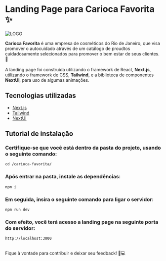 # Landing Page para Carioca Favorita ✨
![LOGO](https://github.com/lars-brg/Carioca-Favorita/assets/118675951/e0f93123-c572-4395-ab27-ca2370afc709)

**Carioca Favorita** é uma empresa de cosméticos do Rio de Janeiro, que visa promover o autocuidado através de um catálogo de proudtos cuidadosamente selecionados para promover o bem estar de seus clientes.💅 <br><br>
A landing page foi construída utilizando o framework de React, **Next.js**, utilizando o framework de CSS, **Tailwind**, e a biblioteca de componentes **NextUI**, para uso de algumas animações.

## Tecnologias utilizadas
- [Next.js](https://nextjs.org/)
- [Tailwind](https://tailwindcss.com/)
- [NextUI](https://nextui.org/)


## Tutorial de instalação
### Certifique-se que você está dentro da pasta do projeto, usando o seguinte comando:
```
cd /carioca-favorita/
```
### Após entrar na pasta, instale as dependências:
```
npm i
```
### Em seguida, insira o seguinte comando para ligar o servidor:
```
npm run dev
```
### Com efeito, você terá acesso a landing page na seguinte porta do servidor:
```
http://localhost:3000
```
<br>
Fique à vontade para contribuir e deixar seu feedback! 🤝💻
